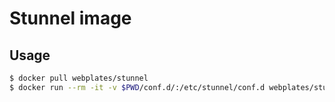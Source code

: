# Stunnel image


## Usage

```bash
$ docker pull webplates/stunnel
$ docker run --rm -it -v $PWD/conf.d/:/etc/stunnel/conf.d webplates/stunnel
```
